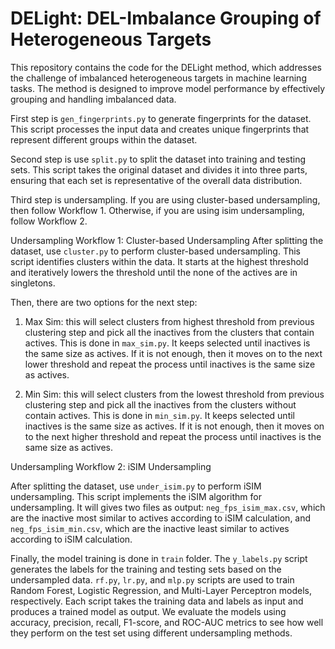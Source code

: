 # DELight:  DEL-Imbalance Grouping of Heterogeneous Targets

This repository contains the code for the DELight method, which addresses the challenge of imbalanced heterogeneous targets in machine learning tasks. The method is designed to improve model performance by effectively grouping and handling imbalanced data.

First step is `gen_fingerprints.py` to generate fingerprints for the dataset. This script processes the input data and creates unique fingerprints that represent different groups within the dataset.

Second step is use `split.py` to split the dataset into training and testing sets. This script takes the original dataset and divides it into three parts, ensuring that each set is representative of the overall data distribution.

Third step is undersampling. If you are using cluster-based undersampling, then follow Workflow 1. Otherwise, if you are using isim undersampling, follow Workflow 2.

Undersampling Workflow 1: Cluster-based Undersampling
After splitting the dataset, use `cluster.py` to perform cluster-based undersampling. This script identifies clusters within the data. It starts at the highest threshold and iteratively lowers the threshold until the none of the actives are in singletons. 

Then, there are two options for the next step:
1. Max Sim: this will select clusters from highest threshold from previous clustering step and pick all the inactives from the clusters that contain actives. This is done in `max_sim.py`. It keeps selected until inactives is the same size as actives. If it is not enough, then it moves on to the next lower threshold and repeat the process until inactives is the same size as actives.

2. Min Sim: this will select clusters from the lowest threshold from previous clustering step and pick all the inactives from the clusters without contain actives. This is done in `min_sim.py`. It keeps selected until inactives is the same size as actives. If it is not enough, then it moves on to the next higher threshold and repeat the process until inactives is the same size as actives.

Undersampling Workflow 2: iSIM Undersampling

After splitting the dataset, use `under_isim.py` to perform iSIM undersampling. This script implements the iSIM algorithm for undersampling. It will gives two files as output: `neg_fps_isim_max.csv`, which are the inactive most similar to actives according to iSIM calculation, and `neg_fps_isim_min.csv`, which are the inactive least similar to actives according to iSIM calculation.

Finally, the model training is done in `train` folder. The `y_labels.py` script generates the labels for the training and testing sets based on the undersampled data. `rf.py`, `lr.py`, and `mlp.py` scripts are used to train Random Forest, Logistic Regression, and Multi-Layer Perceptron models, respectively. Each script takes the training data and labels as input and produces a trained model as output. We evaluate the models using accuracy, precision, recall, F1-score, and ROC-AUC metrics to see how well they perform on the test set using different undersampling methods.